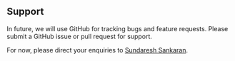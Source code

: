 ## Support

In future, we will use GitHub for tracking bugs and feature requests. Please submit a GitHub issue or pull request for support.

For now, please direct your enquiries to [Sundaresh Sankaran](mailto:sundaresh.sankaran@sas.com).

